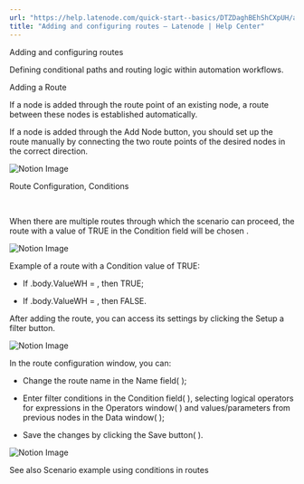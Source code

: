 ```yaml
---
url: "https://help.latenode.com/quick-start--basics/DTZDaghBEhShCXpUH/adding-and-configuring-routes/DTZDagipKKjCiEJ"
title: "Adding and configuring routes – Latenode | Help Center"
---
```


 Adding and configuring routes

Defining conditional paths and routing logic within automation workflows.


 Adding a Route

If a node is added through the route point of an existing node, a route between these nodes is established automatically.

If a node is added through the Add Node button, you should set up the route manually by connecting the two route points of the desired nodes in the correct direction.

![Notion Image](https://www.notion.so/image/https%A%F%Fprod-files-secure.s.us-west-.amazonaws.com%Ffbefde--fff--dca%Fafece-aa-ed-adf-eca%FUntitled.png?table=block&id=d-a-fe-ab-fcdbba&cache=v)

 Route Configuration, Conditions

️

When there are multiple routes through which the scenario can proceed, the route with a value of TRUE in the Condition field will be chosen .

![Notion Image](https://www.notion.so/image/https%A%F%Fs-us-west-.amazonaws.com%Fsecure.notion-static.com%Fcbfa-aec--bbf-ec%FUntitled.png?table=block&id=d-a-a-a-edec&cache=v)

Example of a route with a Condition value of TRUE:

- If .body.ValueWH = , then TRUE;

- If .body.ValueWH = , then FALSE.

After adding the route, you can access its settings by clicking the Setup a filter button.

![Notion Image](https://www.notion.so/image/https%A%F%Fprod-files-secure.s.us-west-.amazonaws.com%Ffbefde--fff--dca%Faec-f--afd-bfdcae%FUntitled.png?table=block&id=d-a--fa-eedcd&cache=v)

In the route configuration window, you can:

- Change the route name in the Name field( );

- Enter filter conditions in the Condition field( ), selecting logical operators for expressions in the Operators window( ) and values/parameters from previous nodes in the Data window( );

- Save the changes by clicking the Save button( ).

![Notion Image](https://www.notion.so/image/https%A%F%Fprod-files-secure.s.us-west-.amazonaws.com%Ffbefde--fff--dca%Fb-eb-bf-ef-baaaec%FUntitled.png?table=block&id=d-a-b-be-ebffba&cache=v)



See also Scenario example using conditions in routes